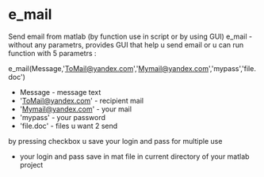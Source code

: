 # e_mail
Send email from matlab (by function use in script or by using GUI)
e_mail - without any parametrs, provides GUI that help u send email
or u can run function with 5 parametrs :

e_mail(Message,'ToMail@yandex.com','Mymail@yandex.com','mypass','file.doc')
- Message - message text
- 'ToMail@yandex.com' - recipient mail
- 'Mymail@yandex.com' - your mail
- 'mypass' - your password
- 'file.doc' - files u want 2 send

by pressing checkbox u save your login and pass for multiple use
- your login and pass save in mat file in current directory of your matlab project 
